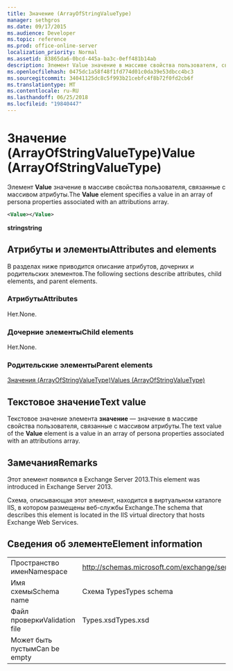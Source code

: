 ```yaml
---
title: Значение (ArrayOfStringValueType)
manager: sethgros
ms.date: 09/17/2015
ms.audience: Developer
ms.topic: reference
ms.prod: office-online-server
localization_priority: Normal
ms.assetid: 83865da6-0bcd-445a-ba3c-0eff481b14ab
description: Элемент Value значение в массиве свойства пользователя, связанные с массивом атрибуты.
ms.openlocfilehash: 0475dc1a58f48f1fd774d01c0da39e53dbcc4bc3
ms.sourcegitcommit: 34041125dc8c5f993b21cebfc4f8b72f0fd2cb6f
ms.translationtype: MT
ms.contentlocale: ru-RU
ms.lasthandoff: 06/25/2018
ms.locfileid: "19840447"
---
```

# <a name="value-arrayofstringvaluetype"></a><span data-ttu-id="958f2-103">Значение (ArrayOfStringValueType)</span><span class="sxs-lookup"><span data-stu-id="958f2-103">Value (ArrayOfStringValueType)</span></span>

<span data-ttu-id="958f2-104">Элемент **Value** значение в массиве свойства пользователя, связанные с массивом атрибуты.</span><span class="sxs-lookup"><span data-stu-id="958f2-104">The **Value** element specifies a value in an array of persona properties associated with an attributions array.</span></span> 
  
```XML
<Value></Value>
```

<span data-ttu-id="958f2-105">**string**</span><span class="sxs-lookup"><span data-stu-id="958f2-105">**string**</span></span>

## <a name="attributes-and-elements"></a><span data-ttu-id="958f2-106">Атрибуты и элементы</span><span class="sxs-lookup"><span data-stu-id="958f2-106">Attributes and elements</span></span>

<span data-ttu-id="958f2-107">В разделах ниже приводится описание атрибутов, дочерних и родительских элементов.</span><span class="sxs-lookup"><span data-stu-id="958f2-107">The following sections describe attributes, child elements, and parent elements.</span></span>
  
### <a name="attributes"></a><span data-ttu-id="958f2-108">Атрибуты</span><span class="sxs-lookup"><span data-stu-id="958f2-108">Attributes</span></span>

<span data-ttu-id="958f2-109">Нет.</span><span class="sxs-lookup"><span data-stu-id="958f2-109">None.</span></span>
  
### <a name="child-elements"></a><span data-ttu-id="958f2-110">Дочерние элементы</span><span class="sxs-lookup"><span data-stu-id="958f2-110">Child elements</span></span>

<span data-ttu-id="958f2-111">Нет.</span><span class="sxs-lookup"><span data-stu-id="958f2-111">None.</span></span>
  
### <a name="parent-elements"></a><span data-ttu-id="958f2-112">Родительские элементы</span><span class="sxs-lookup"><span data-stu-id="958f2-112">Parent elements</span></span>

[<span data-ttu-id="958f2-113">Значения (ArrayOfStringValueType)</span><span class="sxs-lookup"><span data-stu-id="958f2-113">Values (ArrayOfStringValueType)</span></span>](values-arrayofstringvaluetype.md)
  
## <a name="text-value"></a><span data-ttu-id="958f2-114">Текстовое значение</span><span class="sxs-lookup"><span data-stu-id="958f2-114">Text value</span></span>

<span data-ttu-id="958f2-115">Текстовое значение элемента **значение** — значение в массиве свойства пользователя, связанные с массивом атрибуты.</span><span class="sxs-lookup"><span data-stu-id="958f2-115">The text value of the **Value** element is a value in an array of persona properties associated with an attributions array.</span></span> 
  
## <a name="remarks"></a><span data-ttu-id="958f2-116">Замечания</span><span class="sxs-lookup"><span data-stu-id="958f2-116">Remarks</span></span>

<span data-ttu-id="958f2-117">Этот элемент появился в Exchange Server 2013.</span><span class="sxs-lookup"><span data-stu-id="958f2-117">This element was introduced in Exchange Server 2013.</span></span>
  
<span data-ttu-id="958f2-118">Схема, описывающая этот элемент, находится в виртуальном каталоге IIS, в котором размещены веб-службы Exchange.</span><span class="sxs-lookup"><span data-stu-id="958f2-118">The schema that describes this element is located in the IIS virtual directory that hosts Exchange Web Services.</span></span>
  
## <a name="element-information"></a><span data-ttu-id="958f2-119">Сведения об элементе</span><span class="sxs-lookup"><span data-stu-id="958f2-119">Element information</span></span>

|||
|:-----|:-----|
|<span data-ttu-id="958f2-120">Пространство имен</span><span class="sxs-lookup"><span data-stu-id="958f2-120">Namespace</span></span>  <br/> |http://schemas.microsoft.com/exchange/services/2006/types  <br/> |
|<span data-ttu-id="958f2-121">Имя схемы</span><span class="sxs-lookup"><span data-stu-id="958f2-121">Schema name</span></span>  <br/> |<span data-ttu-id="958f2-122">Схема Types</span><span class="sxs-lookup"><span data-stu-id="958f2-122">Types schema</span></span>  <br/> |
|<span data-ttu-id="958f2-123">Файл проверки</span><span class="sxs-lookup"><span data-stu-id="958f2-123">Validation file</span></span>  <br/> |<span data-ttu-id="958f2-124">Types.xsd</span><span class="sxs-lookup"><span data-stu-id="958f2-124">Types.xsd</span></span>  <br/> |
|<span data-ttu-id="958f2-125">Может быть пустым</span><span class="sxs-lookup"><span data-stu-id="958f2-125">Can be empty</span></span>  <br/> ||
   

